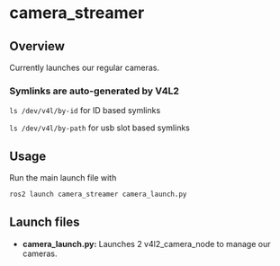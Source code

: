 
# camera_streamer

## Overview

Currently launches our regular cameras.

### Symlinks are auto-generated by V4L2

`ls /dev/v4l/by-id` for ID based symlinks

`ls /dev/v4l/by-path` for usb slot based symlinks

## Usage

Run the main launch file with

```bash
ros2 launch camera_streamer camera_launch.py
```

## Launch files

* **camera_launch.py:** Launches 2 v4l2_camera_node to manage our cameras.
